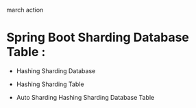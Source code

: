 march action

# Spring Boot Sharding Database Table :

* Hashing Sharding Database

* Hashing Sharding Table

* Auto Sharding Hashing Sharding Database Table




